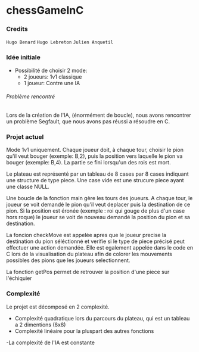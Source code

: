 # chessGameInC

### Credits

`Hugo Benard`
`Hugo Lebreton`
`Julien Anquetil`

### Idée initiale

- Possibilité de choisir 2 mode:
    - 2 joueurs: 1v1 classique
    - 1 joueur: Contre une IA

###### Problème rencontré

Lors de la création de l'IA, (énormément de boucle), nous avons rencontrer un problème Segfault, que nous avons pas réussi a résoudre en C.

### Projet actuel

Mode 1v1 uniquement.
Chaque joueur doit, à chaque tour, choisir le pion qu'il veut bouger (exemple: B,2), puis la position vers laquelle le pion va bouger (exemple: B,4).
La partie se fini lorsqu'un des rois est mort.

Le plateau est représenté par un tableau de 8 cases par 8 cases indiquant une structure de type piece. Une case vide est une strucure piece ayant une classe NULL.

Une boucle de la fonction main gère les tours des joueurs.
A chaque tour, le joueur se voit demandé le pion qu'il veut deplacer puis la destination de ce pion. Si la position est éronée (exemple : roi qui gouge de plus d'un case hors roque) le joueur se voit de nouveau demandé la position du pion et sa destination.

La foncion checkMove est appelée apres que le joueur precise la destination du pion séléctionné et verifie si le type de piece précisé peut effectuer une action demandée.
Elle est egalement appelée dans le code en C lors de la visualisation du plateau afin de colorer les mouvements possibles des pions que les joueurs selectionnent. 

La fonction getPos permet de retrouver la position d'une piece sur l'échiquier
### Complexité

Le projet est décomposé en 2 complexité.
- Complexité quadratique lors du parcours du plateau, qui est un tableau a 2 dimentions (8x8)
- Complexité linéaire pour la pluspart des autres fonctions

-La complexité de l'IA est constante